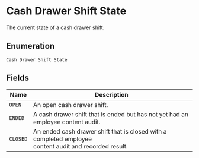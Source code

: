 
# Cash Drawer Shift State

The current state of a cash drawer shift.

## Enumeration

`Cash Drawer Shift State`

## Fields

| Name | Description |
|  --- | --- |
| `OPEN` | An open cash drawer shift. |
| `ENDED` | A cash drawer shift that is ended but has not yet had an employee content audit. |
| `CLOSED` | An ended cash drawer shift that is closed with a completed employee<br>content audit and recorded result. |

